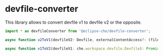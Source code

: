# devfile-converter

This library allows to convert devfile v1 to devfile v2 or the opposite.


```typescript
import * as devfileConverter from '@eclipse-che/devfile-converter';
```


```typescript
async function v2ToV1(devfileV2: Devfile, externalContentAccess?: (filename: string) => Promise<string>): Promise<che.workspace.devfile.Devfile>
```

```typescript
async function v1ToV2(devfileV1: che.workspace.devfile.Devfile): Promise<Devfile>
```
